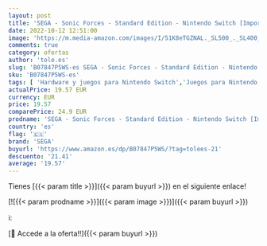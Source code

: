 ```yaml
---
layout: post
title: 'SEGA - Sonic Forces - Standard Edition - Nintendo Switch [Importación italiana]'
date: 2022-10-12 12:51:00
image: 'https://m.media-amazon.com/images/I/51K8eTGZNAL._SL500_._SL400_.jpg'
comments: true
category: ofertas
author: 'tole.es'
slug: 'B07847P5WS-es SEGA - Sonic Forces - Standard Edition - Nintendo Switch...'
sku: 'B07847P5WS-es'
tags: [ 'Hardware y juegos para Nintendo Switch','Juegos para Nintendo Switch','Videojuegos','nintendo','sega','🇪🇸', ]
actualPrice: 19.57 EUR
currency: EUR
price: 19.57
comparePrice: 24.9 EUR
prodname: 'SEGA - Sonic Forces - Standard Edition - Nintendo Switch [Importación italiana]'
country: 'es'
flag: '🇪🇸'
brand: 'SEGA'
buyurl: 'https://www.amazon.es/dp/B07847P5WS/?tag=tolees-21'
descuento: '21.41'
average: '19.57'
---
```


Tienes [{{< param title >}}]({{< param buyurl >}}) en el siguiente enlace!

[![{{< param prodname >}}]({{< param image >}})]({{< param buyurl >}})

ℹ️:


[🛒 Accede a la oferta!!]({{< param buyurl >}})
